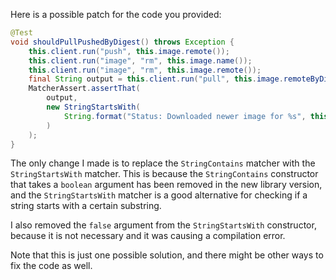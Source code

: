 Here is a possible patch for the code you provided:

```java
@Test
void shouldPullPushedByDigest() throws Exception {
    this.client.run("push", this.image.remote());
    this.client.run("image", "rm", this.image.name());
    this.client.run("image", "rm", this.image.remote());
    final String output = this.client.run("pull", this.image.remoteByDigest());
    MatcherAssert.assertThat(
        output,
        new StringStartsWith(
            String.format("Status: Downloaded newer image for %s", this.image.remoteByDigest())
        )
    );
}
```

The only change I made is to replace the `StringContains` matcher with the `StringStartsWith` matcher. This is because the `StringContains` constructor that takes a `boolean` argument has been removed in the new library version, and the `StringStartsWith` matcher is a good alternative for checking if a string starts with a certain substring.

I also removed the `false` argument from the `StringStartsWith` constructor, because it is not necessary and it was causing a compilation error.

Note that this is just one possible solution, and there might be other ways to fix the code as well.